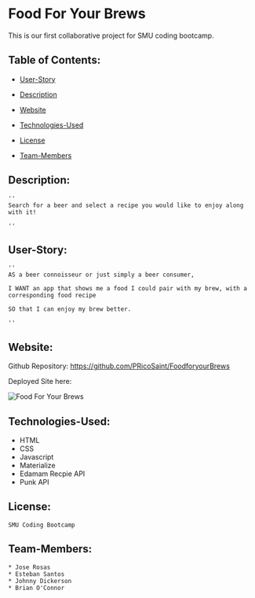 # Food For Your Brews

This is our first collaborative project for SMU coding bootcamp.

  ## Table of Contents:
  * [User-Story](#User-Story)

  * [Description](#Description)

  * [Website](#Website)

  * [Technologies-Used](#Technologies-Used)

  * [License](#License)
  
  * [Team-Members](#Team-Members)
    
  ## Description:
    ''
    Search for a beer and select a recipe you would like to enjoy along with it!

    ''

  
  ## User-Story:
    ''
    AS a beer connoisseur or just simply a beer consumer,

    I WANT an app that shows me a food I could pair with my brew, with a corresponding food recipe 

    SO that I can enjoy my brew better.

    ''
  ## Website:
  Github Repository: https://github.com/PRicoSaint/FoodforyourBrews

  Deployed Site here: 
  
![Food For Your Brews](screenshot.png)

  
  ## Technologies-Used:
 * HTML
 * CSS
 * Javascript
 * Materialize
 * Edamam Recpie API
 * Punk API

  ## License:
    SMU Coding Bootcamp

  ## Team-Members: 
    * Jose Rosas
    * Esteban Santos
    * Johnny Dickerson
    * Brian O'Connor
